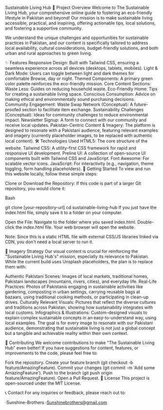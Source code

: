 Sustainable Living Hub
🌿 Project Overview
Welcome to The Sustainable Living Hub, your comprehensive online guide to fostering an eco-friendly lifestyle in Pakistan and beyond! Our mission is to make sustainable living accessible, practical, and inspiring, offering actionable tips, local solutions, and fostering a supportive community.

We understand the unique challenges and opportunities for sustainable practices in Pakistan, and our content is specifically tailored to address local availability, cultural considerations, budget-friendly solutions, and both urban and rural approaches to green living.

✨ Features
Responsive Design: Built with Tailwind CSS, ensuring a seamless experience across all devices (desktops, tablets, mobiles).
Light & Dark Mode: Users can toggle between light and dark themes for comfortable Browse, day or night.
Themed Components: A primary green color palette reinforces the eco-friendly mission.
Core Content Sections:
Waste Less: Guides on reducing household waste.
Eco-Friendly Home: Tips for creating a sustainable living space.
Conscious Consumption: Advice on making ethical and environmentally sound purchasing decisions.
Community Engagement:
Waste Swap Network (Conceptual): A future-proofed section to facilitate item exchange.
Sustainability Challenges (Conceptual): Ideas for community challenges to reduce environmental impact.
Newsletter Signup: A form to connect with our community and receive local updates.
Pakistan-Centric Content & Imagery: The platform is designed to resonate with a Pakistani audience, featuring relevant examples and imagery (currently placeholder images, to be replaced with authentic local content).
🛠️ Technologies Used
HTML5: The core structure of the website.
Tailwind CSS: A utility-first CSS framework for rapid and responsive UI development.
Preline UI: A collection of open-source UI components built with Tailwind CSS and JavaScript.
Font Awesome: For scalable vector icons.
JavaScript: For interactivity (e.g., navigation, theme toggling, form handling placeholders).
🚀 Getting Started
To view and run this website locally, follow these simple steps:

Clone or Download the Repository:
If this code is part of a larger Git repository, you would clone it:

Bash

git clone [your-repository-url]
cd sustainable-living-hub
If you just have the index.html file, simply save it to a folder on your computer.

Open the File:
Navigate to the folder where you saved index.html.
Double-click the index.html file.
Your web browser will open the website.

Note: Since this is a static HTML file with external CSS/JS libraries linked via CDN, you don't need a local server to run it.

📸 Imagery Strategy
Our visual content is crucial for reinforcing the "Sustainable Living Hub's" mission, especially its relevance to Pakistan. While the current build uses Unsplash placeholders, the plan is to replace them with:

Authentic Pakistani Scenes: Images of local markets, traditional homes, Pakistani landscapes (mountains, rivers, cities), and everyday life.
Real-Life Practices: Photos of Pakistanis engaging in sustainable activities like gardening, composting in urban settings, carrying reusable bags at bazaars, using traditional cooking methods, or participating in clean-up drives.
Culturally Relevant Visuals: Pictures that reflect the diverse cultures and traditions across Pakistan, showing how sustainability integrates with local customs.
Infographics & Illustrations: Custom-designed visuals to explain complex sustainable concepts in an easy-to-understand way, using local examples.
The goal is for every image to resonate with our Pakistani audience, demonstrating that sustainable living is not just a global concept but a tangible and achievable reality within their own context.

🤝 Contributing
We welcome contributions to make "The Sustainable Living Hub" even better! If you have suggestions for content, features, or improvements to the code, please feel free to:

Fork the repository.
Create your feature branch (git checkout -b feature/AmazingFeature).
Commit your changes (git commit -m 'Add some AmazingFeature').
Push to the branch (git push origin feature/AmazingFeature).
Open a Pull Request.
📜 License
This project is open-sourced under the MIT License.

📞 Contact
For any inquiries or feedback, please reach out to:

⋅Sunshine-Brothers
⋅Sunshinebrothers@gmail.com


